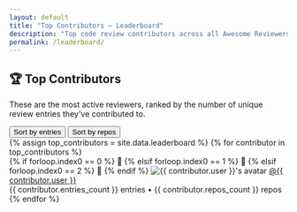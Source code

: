 ```yaml
---
layout: default
title: "Top Contributors – Leaderboard"
description: "Top code review contributors across all Awesome Reviewers entries."
permalink: /leaderboard/
---
```


<section class="leaderboard-header">
  <div class="container">
    <h1>🏆 Top Contributors</h1>
    <p>These are the most active reviewers, ranked by the number of unique review entries they've contributed to.</p>
  </div>
</section>

<main class="main-content">
  <div class="container">
    <div class="sort-buttons">
      <button id="sort-entries" class="active">Sort by entries</button>
      <button id="sort-repos">Sort by repos</button>
    </div>
    <div class="reviewer-grid">
      {% assign top_contributors = site.data.leaderboard %}
      {% for contributor in top_contributors %}
      <div class="reviewer-card contributor-card" data-entries="{{ contributor.entries_count }}" data-repos="{{ contributor.repos_count }}">
        {% if forloop.index0 == 0 %}
          <span class="badge gold">🥇</span>
        {% elsif forloop.index0 == 1 %}
          <span class="badge silver">🥈</span>
        {% elsif forloop.index0 == 2 %}
          <span class="badge bronze">🥉</span>
        {% endif %}
        <img src="https://github.com/{{ contributor.user }}.png?size=80" alt="{{ contributor.user }}'s avatar" class="avatar">
        <a href="https://github.com/{{ contributor.user }}" target="_blank" class="username">@{{ contributor.user }}</a>
        <div class="contributor-stats">
          <span class="count">{{ contributor.entries_count }}</span> entries
          <span class="sep">•</span>
          <span class="repos">{{ contributor.repos_count }}</span> repos
        </div>
      </div>
      {% endfor %}
    </div>
  </div>
</main>
